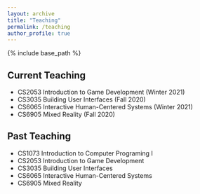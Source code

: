 ```yaml
---
layout: archive
title: "Teaching"
permalink: /teaching
author_profile: true
---
```


{% include base_path %}


## Current Teaching 
* CS2053 Introduction to Game Development (Winter 2021)
* CS3035 Building User Interfaces (Fall 2020)
* CS6065 Interactive Human-Centered Systems (Winter 2021)
* CS6905 Mixed Reality (Fall 2020)

## Past Teaching
* CS1073 Introduction to Computer Programing I
* CS2053 Introduction to Game Development
* CS3035 Building User Interfaces
* CS6065 Interactive Human-Centered Systems
* CS6905 Mixed Reality
